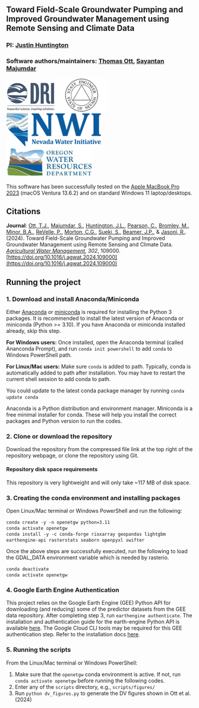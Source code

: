 ## Toward Field-Scale Groundwater Pumping and Improved Groundwater Management using Remote Sensing and Climate Data 

### PI: [Justin Huntington](https://www.dri.edu/directory/justin-huntington/)
### Software authors/maintainers: [Thomas Ott](https://www.dri.edu/directory/thomas-ott/), [Sayantan Majumdar](https://www.dri.edu/directory/sayantan-majumdar/)

<img src="../Readme_Figures/official-dri-logotag-trans-bkgd.png" height="80"/><img src="../Readme_Figures/nv_state_logo.png" height="90"/><img src="../Readme_Figures/nwi_logo.png" height="90"/>&nbsp;&nbsp;&nbsp;&nbsp;&nbsp;&nbsp;<img src="../Readme_Figures/owrd.jpg" height="80"/>

This software has been successfully tested on the [Apple MacBook Pro 2023](https://www.apple.com/macbook-pro/) (macOS Ventura 13.6.2) and on standard Windows 11 laptop/desktops.

## Citations
**Journal**: [Ott, T.J.](https://www.dri.edu/directory/thomas-ott/), [Majumdar, S.](https://www.dri.edu/directory/sayantan-majumdar/), 
[Huntington, J.L.](https://www.dri.edu/directory/justin-huntington/), 
[Pearson, C.](https://www.dri.edu/directory/chris-pearson/), [Bromley, M.](https://www.dri.edu/directory/matthew-bromley/), 
[Minor, B.A.](https://www.dri.edu/directory/blake-minor/), [ReVelle, P.](https://www.dri.edu/directory/peter-revelle/), [Morton, C.G.](https://www.dri.edu/directory/charles-morton/), 
[Sueki, S.](https://www.dri.edu/directory/sachiko-sueki/), [Beamer, J.P.](https://www.linkedin.com/in/jordan-beamer-89ba8020/), & 
[Jasoni, R.](https://www.dri.edu/directory/richard-jasoni/). (2024). 
Toward Field-Scale Groundwater Pumping and Improved Groundwater Management using Remote Sensing and Climate Data. _[Agricultural Water Management](https://www.sciencedirect.com/journal/agricultural-water-management), 302_, 109000.[https://doi.org/10.1016/j.agwat.2024.109000](https://doi.org/10.1016/j.agwat.2024.109000)


## Running the project

### 1. Download and install Anaconda/Miniconda
Either [Anaconda](https://www.anaconda.com/products/individual) or [miniconda](https://docs.conda.io/en/latest/miniconda.html) is required for installing the Python 3 packages. 
It is recommended to install the latest version of Anaconda or miniconda (Python >= 3.10). If you have Anaconda or miniconda installed already, skip this step. 

**For Windows users:** Once installed, open the Anaconda terminal (called Ananconda Prompt), and run ```conda init powershell``` to add ```conda``` to Windows PowerShell path.

**For Linux/Mac users:** Make sure ```conda``` is added to path. Typically, conda is automatically added to path after installation. You may have to restart the current shell session to add conda to path.

You could update to the latest conda package manager by running ```conda update conda```

Anaconda is a Python distribution and environment manager. Miniconda is a free minimal installer for conda. These will help
you install the correct packages and Python version to run the codes.

### 2. Clone or download the repository

Download the repository from the compressed file link at the top right of the repository webpage, or clone the repository using Git.

#### Repository disk space requirements
This repository is very lightweight and will only take ~117 MB of disk space.

### 3. Creating the conda environment and installing packages
Open Linux/Mac terminal or Windows PowerShell and run the following:
```
conda create -y -n openetgw python=3.11
conda activate openetgw
conda install -y -c conda-forge rioxarray geopandas lightgbm earthengine-api rasterstats seaborn openpyxl swifter
```

Once the above steps are successfully executed, run the following to load the GDAL_DATA environment variable which is needed by 
rasterio.

```
conda deactivate
conda activate openetgw
```

### 4. Google Earth Engine Authentication
This project relies on the Google Earth Engine (GEE) Python API for downloading (and reducing) some of the predictor datasets from the GEE
data repository. After completing step 3, run ```earthengine authenticate```. The installation and authentication guide 
for the earth-engine Python API is available [here](https://developers.google.com/earth-engine/guides/python_install). The Google Cloud CLI tools
may be required for this GEE authentication step. Refer to the installation docs [here](https://cloud.google.com/sdk/docs/install-sdk).

### 5. Running the scripts
From the Linux/Mac terminal or Windows PowerShell:
1. Make sure that the `openetgw` conda environment is active. If not, run ```conda activate openetgw``` before running the following codes.
2. Enter any of the `scripts` directory, e.g., `scripts/figures/`
3. Run `python dv_figures.py` to generate the DV figures shown in Ott et al. (2024)


